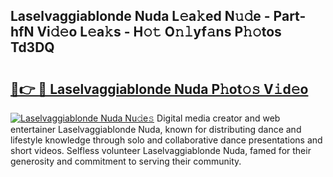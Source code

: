 ## Laselvaggiablonde Nuda L𝚎a𝚔ed N𝚞𝚍e - Part-hfN Vi𝚍𝚎o L𝚎a𝚔s - H𝚘𝚝 O𝚗𝚕yf𝚊ns P𝚑𝚘tos Td3DQ

# <h2><a href="http://kf61ifr.oniu.top/?m=Laselvaggiablonde+Nuda">🔗👉 🔴 Laselvaggiablonde Nuda P𝚑ot𝚘𝚜 V𝚒d𝚎o</a></h2>

[![Laselvaggiablonde Nuda Nu𝚍e𝚜](https://i.imgur.com/0qMVB7G.gif)](http://kf61ifr.oniu.top/?m=Laselvaggiablonde+Nuda)
Digital media creator and web entertainer Laselvaggiablonde Nuda, known for distributing dance and lifestyle knowledge through solo and collaborative dance presentations and short videos. Selfless volunteer Laselvaggiablonde Nuda, famed for their generosity and commitment to serving their community.  
